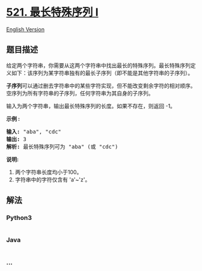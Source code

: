 # [521. 最长特殊序列 Ⅰ](https://leetcode-cn.com/problems/longest-uncommon-subsequence-i)

[English Version](/solution/0500-0599/0521.Longest%20Uncommon%20Subsequence%20I/README_EN.md)

## 题目描述

<!-- 这里写题目描述 -->
<p>给定两个字符串，你需要从这两个字符串中找出最长的特殊序列。最长特殊序列定义如下：该序列为某字符串独有的最长子序列（即不能是其他字符串的子序列）。</p>

<p><strong>子序列</strong>可以通过删去字符串中的某些字符实现，但不能改变剩余字符的相对顺序。空序列为所有字符串的子序列，任何字符串为其自身的子序列。</p>

<p>输入为两个字符串，输出最长特殊序列的长度。如果不存在，则返回 -1。</p>

<p><strong>示例 :</strong></p>

<pre><strong>输入:</strong> &quot;aba&quot;, &quot;cdc&quot;
<strong>输出:</strong> 3
<strong>解析:</strong> 最长特殊序列可为 &quot;aba&quot; (或 &quot;cdc&quot;)
</pre>

<p><strong>说明:</strong></p>

<ol>
	<li>两个字符串长度均小于100。</li>
	<li>字符串中的字符仅含有&nbsp;&#39;a&#39;~&#39;z&#39;。</li>
</ol>

## 解法

<!-- 这里可写通用的实现逻辑 -->

<!-- tabs:start -->

### **Python3**

<!-- 这里可写当前语言的特殊实现逻辑 -->

```python

```

### **Java**

<!-- 这里可写当前语言的特殊实现逻辑 -->

```java

```

### **...**

```

```

<!-- tabs:end -->
